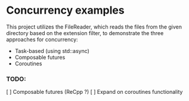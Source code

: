 # Concurrency examples

This project utilizes the FileReader, which reads the files from the given directory based on the extension filter, to demonstrate the three approaches for concurrency:

- Task-based (using std::async)
- Composable futures
- Coroutines

### TODO:
[ ] Composable futures (ReCpp ?)
[ ] Expand on coroutines functionality